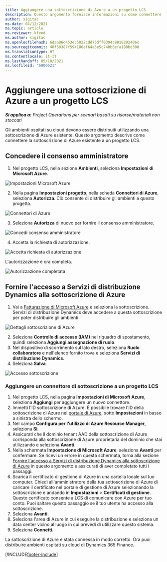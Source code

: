 ```yaml
---
title: Aggiungere una sottoscrizione di Azure a un progetto LCS
description: Questo argomento fornisce informazioni su come connettere la sottoscrizione di Azure a un progetto LCS.
author: sigitac
ms.date: 04/12/2021
ms.topic: article
ms.reviewer: kfend
ms.author: sigitac
ms.openlocfilehash: 6daa86d453ec5022cdd75dff0394c8818292406c
ms.sourcegitcommit: 40f68387f594180af64a5e5c748b6efa188bd300
ms.translationtype: HT
ms.contentlocale: it-IT
ms.lasthandoff: 05/10/2021
ms.locfileid: "6000621"
---
```

# <a name="add-an-azure-subscription-to-an-lcs-project"></a>Aggiungere una sottoscrizione di Azure a un progetto LCS

_**Si applica a:** Project Operations per scenari basati su risorse/materiali non stoccati_

Gli ambienti ospitati su cloud devono essere distribuiti utilizzando una sottoscrizione di Azure esistente. Questo argomento descrive come connettere la sottoscrizione di Azure esistente a un progetto LCS. 

## <a name="grant-admin-consent"></a>Concedere il consenso amministratore

1. Nel progetto LCS, nella sezione **Ambienti**, seleziona **Impostazioni di Microsoft Azure**.

![Impostazioni Microsoft Azure](./media/1MicrosoftAzureSettings.png)

2. Nella pagina **Impostazioni progetto**, nella scheda **Connettori di Azure**, seleziona **Autorizza**. Ciò consente di distribuire gli ambienti a questo progetto.

![Connettori di Azure](./media/2AzureConnectors.png)

3. Seleziona **Autorizza** di nuovo per fornire il consenso amministratore.

![Concedi consenso amministratore](./media/3GrantAdminConsent.png)

4. Accetta la richiesta di autorizzazione.

![Accetta richiesta di autorizzazione](./media/4AcceptPermissionRequest.png)

L'autorizzazione è ora completa. 

![Autorizzazione completata](./media/5AuthorizationComplete.png)

## <a name="provide-dynamics-deployment-services-access-to-your-azure-subscription"></a><a name="provide"></a>Fornire l'accesso a Servizi di distribuzione Dynamics alla sottoscrizione di Azure

1. Vai a [Fatturazione di Microsoft Azure](https://portal.azure.com/#blade/Microsoft\_Azure\_Billing/SubscriptionsBlade) e seleziona la sottoscrizione. Servizi di distribuzione Dynamics deve accedere a questa sottoscrizione per poter distribuire gli ambienti.

![Dettagli sottoscrizione di Azure](./media/6AzureSubscription.png)

2. Seleziona **Controllo di accesso (IAM)** nel riquadro di spostamento, quindi seleziona **Aggiungi assegnazione di ruolo**.
3. Nel dispositivo di scorrimento sul lato destro, seleziona **Ruolo collaboratore** e nell'elenco fornito trova e seleziona **Servizi di distribuzione Dynamics**. 
4. Seleziona **Salva**.

![Accesso sottoscrizione](./media/7SubscriptionAccess.png)

### <a name="add-a-subscription-connector-to-an-lcs-project"></a>Aggiungere un connettore di sottoscrizione a un progetto LCS

1. Nel progetto LCS, nella pagina **Impostazioni di Microsoft Azure**, seleziona **Aggiungi** per aggiungere un nuovo connettore.
2. Immetti l'ID sottoscrizione di Azure. È possibile trovare l'ID della sottoscrizione di Azure nel [portale di Azure](https://ms.portal.azure.com/), sotto **Impostazioni** in basso a sinistra dello schermo.
3. Nel campo **Configura per l'utilizzo di Azure Resource Manager**, seleziona **Sì**.
4. Assicurati che il dominio tenant AAD della sottoscrizione di Azure corrisponda alla sottoscrizione di Azure proprietaria del dominio che stai utilizzando e seleziona **Avanti**.
5. Nella schermata **Impostazione di Microsoft Azure**, seleziona **Avanti** per confermare. Se ricevi un errore in questa schermata, torna alla sezione [Fornire l'accesso a Servizi di distribuzione Dynamics alla sottoscrizione di Azure](#provide) in questo argomento e assicurati di aver completato tutti i passaggi.
6. Scarica il certificato di gestione di Azure in una cartella locale sul tuo computer. Chiedi all'amministratore della tua sottoscrizione di Azure di caricare il certificato nel portale di gestione di Azure selezionando la sottoscrizione e andando in **Impostazioni** > **Certificati di gestione**. Questo certificato consente a LCS di comunicare con Azure per tuo conto. Puoi saltare questo passaggio se il tuo utente ha accesso alla sottoscrizione.
7. Seleziona **Avanti**.
8. Seleziona l'area di Azure in cui eseguire la distribuzione e seleziona un data center vicino al luogo in cui prevedi di utilizzare questo sistema.
9.  Seleziona **Connetti**.

La sottoscrizione di Azure è stata connessa in modo corretto. Ora puoi distribuire ambienti ospitati su cloud di Dynamics 365 Finance.




[!INCLUDE[footer-include](../includes/footer-banner.md)]
